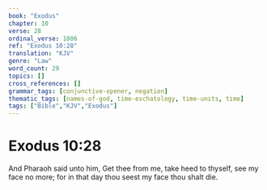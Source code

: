 ```yaml
---
book: "Exodus"
chapter: 10
verse: 28
ordinal_verse: 1806
ref: "Exodus 10:28"
translation: "KJV"
genre: "Law"
word_count: 29
topics: []
cross_references: []
grammar_tags: [conjunctive-opener, negation]
thematic_tags: [names-of-god, time-eschatology, time-units, time]
tags: ["Bible","KJV","Exodus"]
---
```


# Exodus 10:28

And Pharaoh said unto him, Get thee from me, take heed to thyself, see my face no more; for in that day thou seest my face thou shalt die.
